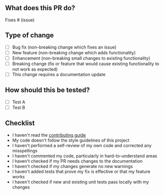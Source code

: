 ## What does this PR do?

<!-- Please include a summary of the change and which issue is fixed. Please also include relevant motivation and context. List any dependencies that are required for this change. -->

Fixes # (issue)

<!-- Please provide a loom video for visual changes to speed up reviews
 Loom Video: https://www.loom.com/
-->

## Type of change

<!-- Please delete options that are not relevant. -->

- [ ] Bug fix (non-breaking change which fixes an issue)
- [ ] New feature (non-breaking change which adds functionality)
- [ ] Enhancement (non-breaking small changes to existing functionality)
- [ ] Breaking change (fix or feature that would cause existing functionality to not work as expected)
- [ ] This change requires a documentation update

## How should this be tested?

<!-- Please describe the tests that you ran to verify your changes. Provide instructions so we can reproduce. Please also list any relevant details for your test configuration -->

- [ ] Test A
- [ ] Test B

## Checklist

<!-- Please remove all the irrelevant bullets to your PR -->

- I haven't read the [contributing guide](https://github.com/lensterxyz/lenster/blob/main/CONTRIBUTING.md)
- My code doesn't follow the style guidelines of this project
- I haven't performed a self-review of my own code and corrected any misspellings
- I haven't commented my code, particularly in hard-to-understand areas
- I haven't checked if my PR needs changes to the documentation
- I haven't checked if my changes generate no new warnings
- I haven't added tests that prove my fix is effective or that my feature works
- I haven't checked if new and existing unit tests pass locally with my changes

